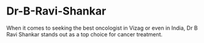 # Dr-B-Ravi-Shankar
When it comes to seeking the best oncologist in Vizag or even in India, Dr B Ravi Shankar stands out as a top choice for cancer treatment.
